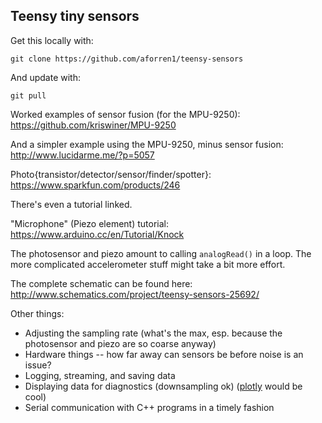 ## Teensy tiny sensors

Get this locally with:

    git clone https://github.com/aforren1/teensy-sensors

And update with:

    git pull

Worked examples of sensor fusion (for the MPU-9250):
https://github.com/kriswiner/MPU-9250

And a simpler example using the MPU-9250, minus sensor fusion:
http://www.lucidarme.me/?p=5057

Photo{transistor/detector/sensor/finder/spotter}:
https://www.sparkfun.com/products/246

There's even a tutorial linked.

"Microphone" (Piezo element) tutorial:
https://www.arduino.cc/en/Tutorial/Knock


The photosensor and piezo amount to calling `analogRead()` in a loop. The more complicated accelerometer stuff might take a bit more effort.

The complete schematic can be found here: http://www.schematics.com/project/teensy-sensors-25692/

Other things:

 - Adjusting the sampling rate (what's the max, esp. because the photosensor and piezo are so coarse anyway)
 - Hardware things -- how far away can sensors be before noise is an issue?
 - Logging, streaming, and saving data
 - Displaying data for diagnostics (downsampling ok) ([plotly](https://plot.ly/arduino/tmp36-temperature-tutorial/) would be cool)
 - Serial communication with C++ programs in a timely fashion
